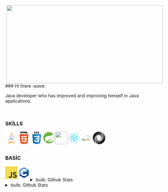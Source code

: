 
<img src="https://giphy.com/embed/13rQ7rrTrvZXlm"  align="right" width="500" height="250" >
### Hi there :wave:

 Java developer who has improved and improving himself in Java applications.

</br>


### SKİLLS
<img src="https://raw.githubusercontent.com/github/explore/5b3600551e122a3277c2c5368af2ad5725ffa9a1/topics/java/java.png"  align="left" width="40" height="40"> 
<img src="https://raw.githubusercontent.com/github/explore/80688e429a7d4ef2fca1e82350fe8e3517d3494d/topics/html/html.png"  align="left" width="40" height="40">
<img src="https://raw.githubusercontent.com/github/explore/80688e429a7d4ef2fca1e82350fe8e3517d3494d/topics/css/css.png"  align="left" width="40" height="40">
<img src="https://raw.githubusercontent.com/github/explore/80688e429a7d4ef2fca1e82350fe8e3517d3494d/topics/spring-boot/spring-boot.png"  align="left" width="40" height="40">
<img align="left" height="40" width="40" src="https://www.thymeleaf.org/images/thymeleaf.png"/>
<img src="https://raw.githubusercontent.com/github/explore/80688e429a7d4ef2fca1e82350fe8e3517d3494d/topics/react/react.png"  align="left" width="40" height="40">
<img src="https://raw.githubusercontent.com/github/explore/80688e429a7d4ef2fca1e82350fe8e3517d3494d/topics/mysql/mysql.png"  align="left"  width="40" height="40">
<img align="left" height="40" width="40" src="https://raw.githubusercontent.com/github/explore/80688e429a7d4ef2fca1e82350fe8e3517d3494d/topics/json/json.png"/>

<br/><br/>
<br/>

### BASİC



<img src="https://raw.githubusercontent.com/github/explore/80688e429a7d4ef2fca1e82350fe8e3517d3494d/topics/javascript/javascript.png"  align="left" width="40" height="40">
<img src="https://raw.githubusercontent.com/github/explore/f3e22f0dca2be955676bc70d6214b95b13354ee8/topics/c/c.png"  align="left" width="40" height="40">

</br>
</br>


<details>
<summary>:bulb: Github Stats</summary>
<img src="(https://github-readme-stats.vercel.app/api?username=IsmailCanUnsal&show_icons=true&theme=gradient)">
</details>

<details>
<summary>:bulb: Github Stats</summary>
<img src="https://github-readme-stats.vercel.app/api/top-langs/?username=anuraghazra&layout=compact)">
</details>

